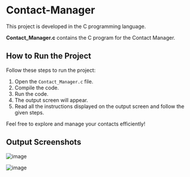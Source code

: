 # Contact-Manager

This project is developed in the C programming language.

**Contact_Manager.c** contains the C program for the Contact Manager.

## How to Run the Project

Follow these steps to run the project:

1. Open the `Contact_Manager.c` file.
2. Compile the code.
3. Run the code.
4. The output screen will appear.
5. Read all the instructions displayed on the output screen and follow the given steps.

Feel free to explore and manage your contacts efficiently!

## Output Screenshots

![image](https://user-images.githubusercontent.com/51476119/116252279-0b7e8380-a78d-11eb-8808-2ee024b20feb.png)

![image](https://user-images.githubusercontent.com/51476119/116252304-12a59180-a78d-11eb-825d-1ecc2487f691.png)

